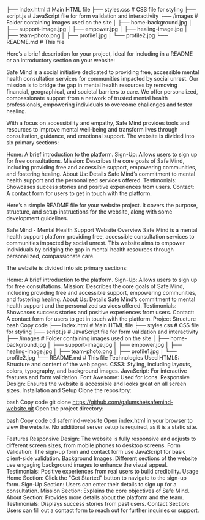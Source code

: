 ├── index.html            # Main HTML file
├── styles.css            # CSS file for styling
├── script.js             # JavaScript file for form validation and interactivity
├── /images               # Folder containing images used on the site
│   ├── home-background.jpg
│   ├── support-image.jpg
│   ├── empower.jpg
│   ├── healing-image.jpg
│   ├── team-photo.png
│   ├── profile1.jpg
│   └── profile2.jpg
└── README.md             # This file


Here’s a brief description for your project, ideal for including in a README or an introductory section on your website:


Safe Mind is a social initiative dedicated to providing free, accessible mental health consultation services for communities impacted by social unrest. Our mission is to bridge the gap in mental health resources by removing financial, geographical, and societal barriers to care. We offer personalized, compassionate support from a network of trusted mental health professionals, empowering individuals to overcome challenges and foster healing.

With a focus on accessibility and empathy, Safe Mind provides tools and resources to improve mental well-being and transform lives through consultation, guidance, and emotional support.
The website is divided into six primary sections:

Home: A brief introduction to the platform.
Sign-Up: Allows users to sign up for free consultations.
Mission: Describes the core goals of Safe Mind, including providing free and accessible support, empowering communities, and fostering healing.
About Us: Details Safe Mind’s commitment to mental health support and the personalized services offered.
Testimonials: Showcases success stories and positive experiences from users.
Contact: A contact form for users to get in touch with the platform.


Here’s a simple README file for your website project. It covers the purpose, structure, and setup instructions for the website, along with some development guidelines.

Safe Mind - Mental Health Support Website
Overview
Safe Mind is a mental health support platform providing free, accessible consultation services to communities impacted by social unrest. This website aims to empower individuals by bridging the gap in mental health resources through personalized, compassionate care.

The website is divided into six primary sections:

Home: A brief introduction to the platform.
Sign-Up: Allows users to sign up for free consultations.
Mission: Describes the core goals of Safe Mind, including providing free and accessible support, empowering communities, and fostering healing.
About Us: Details Safe Mind’s commitment to mental health support and the personalized services offered.
Testimonials: Showcases success stories and positive experiences from users.
Contact: A contact form for users to get in touch with the platform.
Project Structure
bash
Copy code
├── index.html            # Main HTML file
├── styles.css            # CSS file for styling
├── script.js             # JavaScript file for form validation and interactivity
├── /images               # Folder containing images used on the site
│   ├── home-background.jpg
│   ├── support-image.jpg
│   ├── empower.jpg
│   ├── healing-image.jpg
│   ├── team-photo.png
│   ├── profile1.jpg
│   └── profile2.jpg
└── README.md             # This file
Technologies Used
HTML5: Structure and content of the web pages.
CSS3: Styling, including layouts, colors, typography, and background images.
JavaScript: For interactive features and form validation.
Font Awesome: Used for icons.
Responsive Design: Ensures the website is accessible and looks great on all screen sizes.
Installation and Setup
Clone the repository:

bash
Copy code
git clone https://github.com/galumshe/safemind-website.git
Open the project directory:

bash
Copy code
cd safemind-website
Open index.html in your browser to view the website. No additional server setup is required, as it is a static site.

Features
Responsive Design: The website is fully responsive and adjusts to different screen sizes, from mobile phones to desktop screens.
Form Validation: The sign-up form and contact form use JavaScript for basic client-side validation.
Background Images: Different sections of the website use engaging background images to enhance the visual appeal.
Testimonials: Positive experiences from real users to build credibility.
Usage
Home Section: Click the "Get Started" button to navigate to the sign-up form.
Sign-Up Section: Users can enter their details to sign up for a consultation.
Mission Section: Explains the core objectives of Safe Mind.
About Section: Provides more details about the platform and the team.
Testimonials: Displays success stories from past users.
Contact Section: Users can fill out a contact form to reach out for further inquiries or support.

